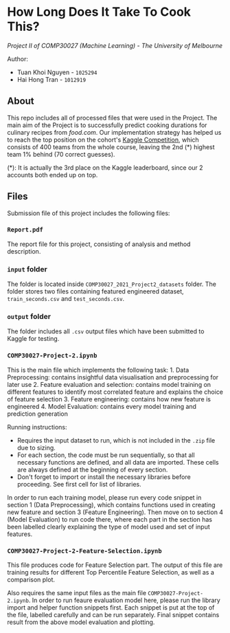 # How Long Does It Take To Cook This? 

*Project II of COMP30027 (Machine Learning) - The University of Melbourne*

Author: 
* Tuan Khoi Nguyen - `1025294`
* Hai Hong Tran - `1012919`

## About
This repo includes all of processed files that were used in the Project. The main aim of the Project is to successfully predict cooking durations for culinary recipes from *food.com*. Our implementation strategy has helped us to reach the top position on the cohort's [Kaggle Competition](https://www.kaggle.com/c/comp30027-2021/leaderboard), which consists of 400 teams from the whole course, leaving the 2nd (*) highest team 1% behind (70 correct guesses).

(*): It is actually the 3rd place on the Kaggle leaderboard, since our 2 accounts both ended up on top.

## Files
Submission file of this project includes the following files:

### `Report.pdf`

The report file for this project, consisting of analysis and method description.

### `input` folder

The folder is located inside `COMP30027_2021_Project2_datasets` folder. The folder stores two files containing featured engineered dataset, `train_seconds.csv` and `test_seconds.csv`.

### `output` folder

The folder includes all `.csv` output files which have been submitted to Kaggle for testing.

### `COMP30027-Project-2.ipynb`

This is the main file which implements the following task:
    1. Data Preprocessing: contains insightful data visualisation and preprocessing for later use
    2. Feature evaluation and selection: contains model training on different features to identify most correlated feature and explains the choice of feature selection
    3. Feature engineering: contains how new feature is engineered
    4. Model Evaluation: contains every model training and prediction generation

Running instructions:
* Requires the input dataset to run, which is not included in the `.zip` file due to sizing.
* For each section, the code must be run sequentially, so that all necessary functions are defined, and all data are imported. These cells are always defined at the beginning of every section.
* Don't forget to import or install the necessary libraries before proceeding. See first cell for list of libraries.

In order to run each training model, please run every code snippet in section 1 (Data Preprocessing), which contains functions used in creating new feature and section 3 (Feature Engineering). Then move on to section 4 (Model Evaluation) to run code there, where each part in the section has been labelled clearly explaining the type of model used and set of input features.

### `COMP30027-Project-2-Feature-Selection.ipynb`
   
This file produces code for Feature Selection part. The output of this file are training results for different Top Percentile Feature Selection, as well as a comparison plot.

Also requires the same input files as the main file `COMP30027-Project-2.ipynb`. In order to run feaure evaluation model here, please run the library import and helper function snippets first. Each snippet is put at the top of the file, labelled carefully and can be run separately. Final snippet contains result from the above model evaluation and plotting.